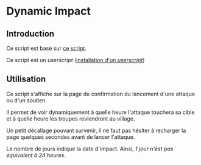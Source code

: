 Dynamic Impact
==============

Introduction
------------

Ce script est basé sur [ce script](http://forum.guerretribale.fr/showthread.php?26075-Heure-d-impact-dynamique).

Ce script est un *userscript* ([installation d'un *userscript*](../README.md#Userscript))

Utilisation
-----------

Ce script s'affiche sur la page de confirmation du lancement d'une attaque ou d'un soutien.

Il permet de voir dynamiquement à quelle heure l'attaque touchera sa cible et à quelle heure les troupes reviendront au village.

Un petit décallage pouvant survenir, il ne faut pas hésiter à recharger la page quelques secondes avant de lancer l'attaque.

Le nombre de jours indique la date d'impact. Ainsi, *1 jour n'est pas équivalent à 24 heures*.
